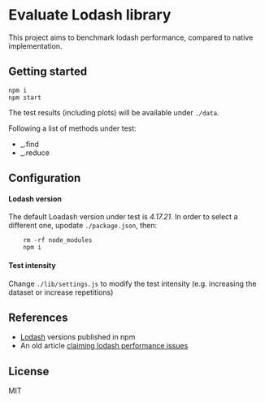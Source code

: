 # Evaluate Lodash library

This project aims to benchmark lodash performance, compared to native implementation.

## Getting started

```
npm i
npm start
```

The test results (including plots) will be available under `./data`.

Following a list of methods under test:

- \_.find
- \_.reduce

## Configuration

#### Lodash version

The default Loadash version under test is _4.17.21_. In order to select a different one, upodate `./package.json`, then:

```
    rm -rf node_modules
    npm i
```

#### Test intensity

Change `./lib/settings.js` to modify the test intensity (e.g. increasing the dataset or increase repetitions)

## References

- [Lodash](https://www.npmjs.com/package/lodash?activeTab=versions) versions published in npm
- An old article [claiming lodash performance issues](https://codeburst.io/why-you-shouldnt-use-lodash-anymore-and-use-pure-javascript-instead-c397df51a66)

## License

MIT
